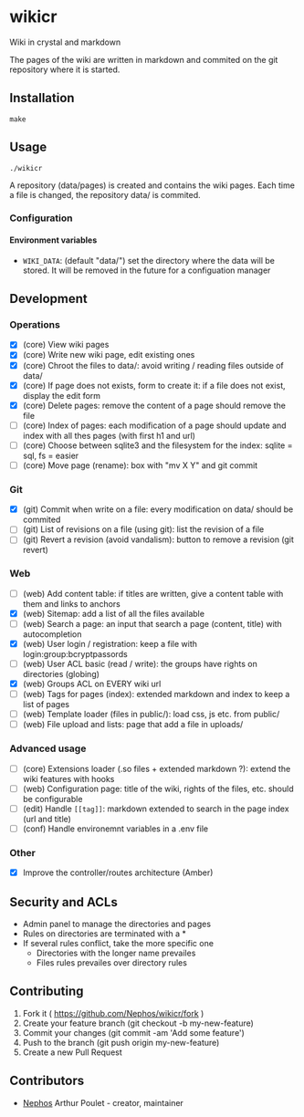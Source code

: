 # wikicr

Wiki in crystal and markdown

The pages of the wiki are written in markdown and commited on the git repository where it is started.

## Installation

    make

## Usage

    ./wikicr

A repository (data/pages) is created and contains the wiki pages.
Each time a file is changed, the repository data/ is commited.

### Configuration

#### Environment variables

- `WIKI_DATA`: (default "data/") set the directory where the data will be stored. It will be removed in the future for a configuation manager

## Development

### Operations

  * [x] (core) View wiki pages
  * [x] (core) Write new wiki page, edit existing ones
  * [x] (core) Chroot the files to data/: avoid writing / reading files outside of data/
  * [x] (core) If page does not exists, form to create it: if a file does not exist, display the edit form
  * [x] (core) Delete pages: remove the content of a page should remove the file
  * [ ] (core) Index of pages: each modification of a page should update and index with all thes pages (with first h1 and url)
  * [ ] (core) Choose between sqlite3 and the filesystem for the index: sqlite = sql, fs = easier
  * [ ] (core) Move page (rename): box with "mv X Y" and git commit

### Git

  * [x] (git)  Commit when write on a file: every modification on data/ should be commited
  * [ ] (git)  List of revisions on a file (using git): list the revision of a file
  * [ ] (git)  Revert a revision (avoid vandalism): button to remove a revision (git revert)

### Web

  * [ ] (web)  Add content table: if titles are written, give a content table with them and links to anchors
  * [x] (web)  Sitemap: add a list of all the files available
  * [ ] (web)  Search a page: an input that search a page (content, title) with autocompletion
  * [x] (web)  User login / registration: keep a file with login:group:bcryptpassords
  * [ ] (web)  User ACL basic (read / write): the groups have rights on directories (globing)
  * [x] (web)  Groups ACL on EVERY wiki url
  * [ ] (web)  Tags for pages (index): extended markdown and index to keep a list of pages
  * [ ] (web)  Template loader (files in public/): load css, js etc. from public/
  * [ ] (web)  File upload and lists: page that add a file in uploads/

### Advanced usage

  * [ ] (core) Extensions loader (.so files + extended markdown ?): extend the wiki features with hooks
  * [ ] (web)  Configuration page: title of the wiki, rights of the files, etc. should be configurable
  * [ ] (edit) Handle `[[tag]]`: markdown extended to search in the page index (url and title)
  * [ ] (conf) Handle environemnt variables in a .env file

### Other

  * [x] Improve the controller/routes architecture (Amber)

## Security and ACLs

  * Admin panel to manage the directories and pages
  * Rules on directories are terminated with a \*
  * If several rules conflict, take the more specific one
    * Directories with the longer name prevailes
    * Files rules prevailes over directory rules

## Contributing

1. Fork it ( https://github.com/Nephos/wikicr/fork )
2. Create your feature branch (git checkout -b my-new-feature)
3. Commit your changes (git commit -am 'Add some feature')
4. Push to the branch (git push origin my-new-feature)
5. Create a new Pull Request

## Contributors

- [Nephos](https://github.com/Nephos) Arthur Poulet - creator, maintainer
